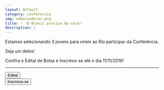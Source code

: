 ```yaml
---
layout: default
category: conferencia
img: embaixadores.png
title: ! 'O Brasil precisa de você!'
description: |
---
```


Estamos selecionando 3 jovens para virem ao Rio participar da Conferência. 

Seja um deles! 

Confira o Edital de Bolsa e inscreva-se até o dia 11/11/2016!

___

<div class="row">
  <div class="col-md-6">
    <a href="material/edital.pdf" target="_blank">
      <button class="btn-inscr-b">Edital</button>
    </a>
  </div>
  <div class="col-md-6">
    <a href="https://docs.google.com/forms/d/e/1FAIpQLSfI8fG3MAdV0bsfz_lAeYyaNUdFBfqFmtV4GrBK6bdp_vTl1w/viewform" target="_blank">
      <button class="btn-inscr-b">Inscreva-se</button>
    </a>
  </div>
</div>
